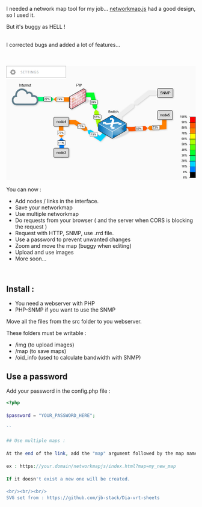 

I needed a network map tool for my job... [networkmap.js](https://github.com/otm/networkmap.js) had a good design, so I used it.

But it's buggy as HELL !

<br/>
I corrected bugs and added a lot of features...
<br/>
<br/><br/>

![screenshot](img/networkmap.png)


You can now :

- Add nodes / links in the interface.
- Save your networkmap
- Use multiple networkmap
- Do requests from your browser ( and the server when CORS is blocking the request )
- Request with HTTP, SNMP, use .rrd file.
- Use a password to prevent unwanted changes
- Zoom and move the map (buggy when editing)
- Upload and use images
- More soon...

<br/>


## Install :

 - You need a webserver with PHP
 - PHP-SNMP if you want to use the SNMP

Move all the files from the src folder to you webserver.

These folders must be writable :
 - /img (to upload images)
 - /map (to save maps)
 - /oid_info (used to calculate bandwidth with SNMP)

## Use a password

Add your password in the config.php file :

```php
<?php

$password = "YOUR_PASSWORD_HERE";

``

## Use multiple maps :

At the end of the link, add the "map" argument followed by the map name :

ex : https://your.domain/networkmapjs/index.html?map=my_new_map

If it doesn't exist a new one will be created.

<br/><br/><br/>
SVG set from : https://github.com/jb-stack/Dia-vrt-sheets
